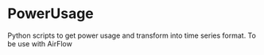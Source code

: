 # PowerUsage
Python scripts to get power usage and transform into time series format. To be use with AirFlow
